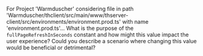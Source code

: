 For Project 'Warmduscher' considering file in path 'Warmduscher/thclient/src/main/www/thserver-client/src/environments/environment.prod.ts' with name 'environment.prod.ts'...
What is the purpose of the `fullPageRefreshInSeconds` constant and how might this value impact the user experience? Could you describe a scenario where changing this value would be beneficial or detrimental?